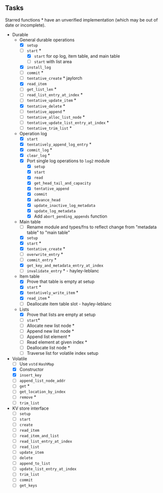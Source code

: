 ## Tasks

Starred functions * have an unverified implementation (which may be out of date or incomplete).


- Durable
    - General durable operations
        - [x] `setup`
        - [ ] `start` * 
          - [x] `start` for op log, item table, and main table
          - [ ] `start` with list area
        - [x] `install_log`
        - [ ] `commit` *
        - [ ] `tentative_create` * jaylorch
        - [x] `read_item` 
        - [ ] `get_list_len` *
        - [ ] `read_list_entry_at_index` *
        - [ ] `tentative_update_item` * 
        - [x] `tentative_delete` * 
        - [ ] `tentative_append` *
        - [ ] `tentative_alloc_list_node` *
        - [ ] `tentative_update_list_entry_at_index` *
        - [ ] `tentative_trim_list` *
    - Operation log
        - [x] `start`
        - [x] `tentatively_append_log_entry` *
        - [x] `commit_log` * 
        - [x] `clear_log` * 
        - [x] Port single log operations to `log2` module 
            - [x] `setup`
            - [x] `start` 
            - [x] `read`
            - [x] `get_head_tail_and_capacity`
            - [x] `tentative_append`
            - [x] `commit`
            - [x] `advance_head`
            - [x] `update_inactive_log_metadata`
            - [x] `update_log_metadata`
            - [x] Add `abort_pending_appends` function
    - Main table 
        - [ ] Rename module and types/fns to reflect change from "metadata table" to "main table" 
        - [x] `setup`
        - [x] `start` *
        - [x] `tentative_create` *
        - [ ] `overwrite_entry` *
        - [ ] `commit_entry` *
        - [x] `get_key_and_metadata_entry_at_index`
        - [ ] `invalidate_entry` * - hayley-leblanc
    - Item table
        - [x] Prove that table is empty at setup
        - [x] `start` *
        - [x] `tentatively_write_item` *
        - [x] `read_item` *
        - [ ] Deallocate item table slot - hayley-leblanc
    - Lists
        - [x] Prove that lists are empty at setup
        - [ ] `start`*
        - [ ] Allocate new list node *
        - [ ] Append new list node *
        - [ ] Append list element * 
        - [ ] Read element at given index *
        - [ ] Deallocate list node *
        - [ ] Traverse list for volatile index setup 

- Volatile
    - [ ] Use `vstd` `HashMap` 
    - [x] Constructor
    - [x] `insert_key`
    - [ ] `append_list_node_addr`
    - [ ] `get` *
    - [ ] `get_location_by_index`
    - [ ] `remove` *
    - [ ] `trim_list`

- KV store interface
    - [ ] `setup`
    - [ ] `start`
    - [ ] `create`
    - [ ] `read_item`
    - [ ] `read_item_and_list`
    - [ ] `read_list_entry_at_index`
    - [ ] `read_list`
    - [ ] `update_item`
    - [ ] `delete`
    - [ ] `append_to_list`
    - [ ] `update_list_entry_at_index`
    - [ ] `trim_list`
    - [ ] `commit`
    - [ ] `get_keys`
